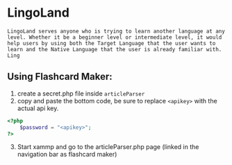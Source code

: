 # LingoLand
    LingoLand serves anyone who is trying to learn another language at any level. Whether it be a beginner level or intermediate level, it would help users by using both the Target Language that the user wants to learn and the Native Language that the user is already familiar with.
    Ling

## Using Flashcard Maker:
1. create a secret.php file inside `articleParser`
2. copy and paste the bottom code, be sure to replace `<apikey>` with the actual api key.
``` php
<?php
    $password = "<apikey>";
?>
```
3. Start xammp and go to the articleParser.php page (linked in the navigation bar as flashcard maker)
